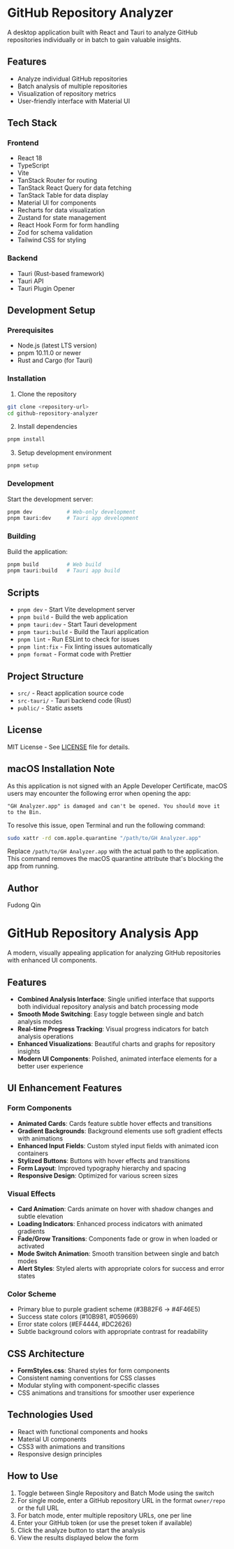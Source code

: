 # GitHub Repository Analyzer

A desktop application built with React and Tauri to analyze GitHub repositories individually or in batch to gain valuable insights.

## Features

- Analyze individual GitHub repositories
- Batch analysis of multiple repositories
- Visualization of repository metrics
- User-friendly interface with Material UI

## Tech Stack

### Frontend
- React 18
- TypeScript
- Vite
- TanStack Router for routing
- TanStack React Query for data fetching
- TanStack Table for data display
- Material UI for components
- Recharts for data visualization
- Zustand for state management
- React Hook Form for form handling
- Zod for schema validation
- Tailwind CSS for styling

### Backend
- Tauri (Rust-based framework)
- Tauri API
- Tauri Plugin Opener

## Development Setup

### Prerequisites
- Node.js (latest LTS version)
- pnpm 10.11.0 or newer
- Rust and Cargo (for Tauri)

### Installation

1. Clone the repository
```bash
git clone <repository-url>
cd github-repository-analyzer
```

2. Install dependencies
```bash
pnpm install
```

3. Setup development environment
```bash
pnpm setup
```

### Development

Start the development server:
```bash
pnpm dev           # Web-only development
pnpm tauri:dev     # Tauri app development
```

### Building

Build the application:
```bash
pnpm build         # Web build
pnpm tauri:build   # Tauri app build
```

## Scripts

- `pnpm dev` - Start Vite development server
- `pnpm build` - Build the web application
- `pnpm tauri:dev` - Start Tauri development
- `pnpm tauri:build` - Build the Tauri application
- `pnpm lint` - Run ESLint to check for issues
- `pnpm lint:fix` - Fix linting issues automatically
- `pnpm format` - Format code with Prettier

## Project Structure

- `src/` - React application source code
- `src-tauri/` - Tauri backend code (Rust)
- `public/` - Static assets

## License

MIT License - See [LICENSE](LICENSE) file for details.

## macOS Installation Note

As this application is not signed with an Apple Developer Certificate, macOS users may encounter the following error when opening the app:

```
"GH Analyzer.app" is damaged and can't be opened. You should move it to the Bin.
```

To resolve this issue, open Terminal and run the following command:

```bash
sudo xattr -rd com.apple.quarantine "/path/to/GH Analyzer.app"
```

Replace `/path/to/GH Analyzer.app` with the actual path to the application. This command removes the macOS quarantine attribute that's blocking the app from running.

## Author

Fudong Qin

# GitHub Repository Analysis App

A modern, visually appealing application for analyzing GitHub repositories with enhanced UI components.

## Features

- **Combined Analysis Interface**: Single unified interface that supports both individual repository analysis and batch processing mode
- **Smooth Mode Switching**: Easy toggle between single and batch analysis modes
- **Real-time Progress Tracking**: Visual progress indicators for batch analysis operations
- **Enhanced Visualizations**: Beautiful charts and graphs for repository insights
- **Modern UI Components**: Polished, animated interface elements for a better user experience

## UI Enhancement Features

### Form Components

- **Animated Cards**: Cards feature subtle hover effects and transitions
- **Gradient Backgrounds**: Background elements use soft gradient effects with animations
- **Enhanced Input Fields**: Custom styled input fields with animated icon containers
- **Stylized Buttons**: Buttons with hover effects and transitions
- **Form Layout**: Improved typography hierarchy and spacing
- **Responsive Design**: Optimized for various screen sizes

### Visual Effects

- **Card Animation**: Cards animate on hover with shadow changes and subtle elevation
- **Loading Indicators**: Enhanced process indicators with animated gradients
- **Fade/Grow Transitions**: Components fade or grow in when loaded or activated
- **Mode Switch Animation**: Smooth transition between single and batch modes
- **Alert Styles**: Styled alerts with appropriate colors for success and error states

### Color Scheme

- Primary blue to purple gradient scheme (#3B82F6 → #4F46E5)
- Success state colors (#10B981, #059669)
- Error state colors (#EF4444, #DC2626)
- Subtle background colors with appropriate contrast for readability

## CSS Architecture

- **FormStyles.css**: Shared styles for form components
- Consistent naming conventions for CSS classes
- Modular styling with component-specific classes
- CSS animations and transitions for smoother user experience

## Technologies Used

- React with functional components and hooks
- Material UI components
- CSS3 with animations and transitions
- Responsive design principles

## How to Use

1. Toggle between Single Repository and Batch Mode using the switch
2. For single mode, enter a GitHub repository URL in the format `owner/repo` or the full URL
3. For batch mode, enter multiple repository URLs, one per line
4. Enter your GitHub token (or use the preset token if available)
5. Click the analyze button to start the analysis
6. View the results displayed below the form


